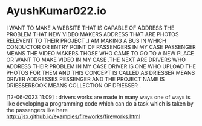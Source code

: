 # AyushKumar022.io
I WANT TO MAKE A WEBSITE THAT IS CAPABLE OF ADDRESS THE PROBLEM THAT NEW VIDEO MAKERS ADDRESS THAT ARE PHOTOS RELEVENT TO THEIR PROJECT .I AM MAKING A BUS IN WHICH CONDUCTOR OR ENTRY POINT OF PASSENGERS IN MY CASE PASSENGER MEANS THE VIDEO MAKERS THOSE WHO CAME TO GO TO A NEW PLACE OR WANT TO MAKE VIDEO IN MY CASE .THE NEXT ARE DRIVERS WHO ADDRESS THEIR PROBLEM IN MY CASE DRIVER IS ONE WHO UPLOAD THE PHOTOS FOR THEM AND THIS CONCEPT IS CALLED AS DRIESSER MEANS DRIVER ADDRESSES PESSENGER AND THE PROJECT NAME IS DRIESSERBOOK MEANS COLLECTION OF DRIESSER .

[12-06-2023 11:09] : drivers works are made in many ways one of ways is like developing a programming code which can do a task which is taken by the passengers like here http://jsx.github.io/examples/fireworks/fireworks.html
